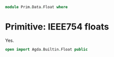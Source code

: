 <!--
```agda
open import Prim.Type

open import Data.Bool

open import Prim.Data.String
open import Prim.Data.Maybe
open import Prim.Data.Word
```
-->

```agda
module Prim.Data.Float where
```

# Primitive: IEEE754 floats

Yes.

```agda
open import Agda.Builtin.Float public
